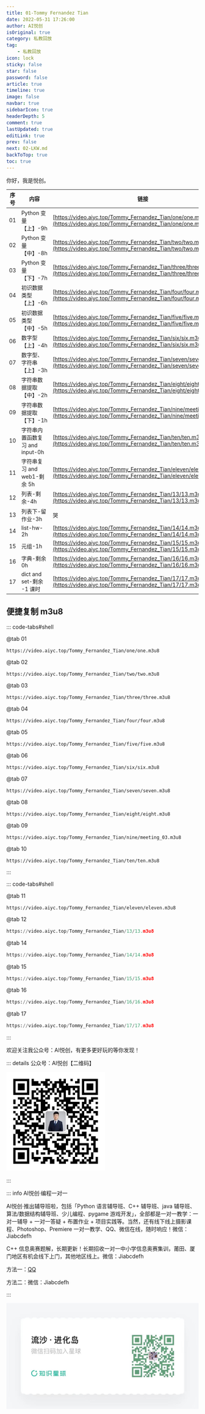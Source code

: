 ```yaml
---
title: 01-Tommy Fernandez Tian
date: 2022-05-31 17:26:00
author: AI悦创
isOriginal: true
category: 私教回放
tag:
    - 私教回放
icon: lock
sticky: false
star: false
password: false
article: true
timeline: true
image: false
navbar: true
sidebarIcon: true
headerDepth: 5
comment: true
lastUpdated: true
editLink: true
prev: false
next: 02-LKW.md
backToTop: true
toc: true
---
```


你好，我是悦创。

| 序号 | 内容                            | 链接                                                         |
| ---- | ------------------------------- | ------------------------------------------------------------ |
| 01   | Python 变量【上】-9h            | [https://video.aiyc.top/Tommy_Fernandez_Tian/one/one.m3u8](https://video.aiyc.top/Tommy_Fernandez_Tian/one/one.m3u8) |
| 02   | Python 变量【中】-8h            | [https://video.aiyc.top/Tommy_Fernandez_Tian/two/two.m3u8](https://video.aiyc.top/Tommy_Fernandez_Tian/two/two.m3u8) |
| 03   | Python 变量【下】-7h            | [https://video.aiyc.top/Tommy_Fernandez_Tian/three/three.m3u8](https://video.aiyc.top/Tommy_Fernandez_Tian/three/three.m3u8) |
| 04   | 初识数据类型【上】-6h           | [https://video.aiyc.top/Tommy_Fernandez_Tian/four/four.m3u8](https://video.aiyc.top/Tommy_Fernandez_Tian/four/four.m3u8) |
| 05   | 初识数据类型【中】-5h           | [https://video.aiyc.top/Tommy_Fernandez_Tian/five/five.m3u8](https://video.aiyc.top/Tommy_Fernandez_Tian/five/five.m3u8) |
| 06   | 数字型【上】-4h                 | [https://video.aiyc.top/Tommy_Fernandez_Tian/six/six.m3u8](https://video.aiyc.top/Tommy_Fernandez_Tian/six/six.m3u8) |
| 07   | 数字型、字符串【上】-3h         | [https://video.aiyc.top/Tommy_Fernandez_Tian/seven/seven.m3u8](https://video.aiyc.top/Tommy_Fernandez_Tian/seven/seven.m3u8) |
| 08   | 字符串数据提取【中】-2h         | [https://video.aiyc.top/Tommy_Fernandez_Tian/eight/eight.m3u8](https://video.aiyc.top/Tommy_Fernandez_Tian/eight/eight.m3u8) |
| 09   | 字符串数据提取【下】-1h         | [https://video.aiyc.top/Tommy_Fernandez_Tian/nine/meeting_03.m3u8](https://video.aiyc.top/Tommy_Fernandez_Tian/nine/meeting_03.m3u8) |
| 10   | 字符串内置函数复习 and input-0h | [https://video.aiyc.top/Tommy_Fernandez_Tian/ten/ten.m3u8](https://video.aiyc.top/Tommy_Fernandez_Tian/ten/ten.m3u8) |
| 11   | 字符串复习 and web1-剩余 5h     | [https://video.aiyc.top/Tommy_Fernandez_Tian/eleven/eleven.m3u8](https://video.aiyc.top/Tommy_Fernandez_Tian/eleven/eleven.m3u8) |
| 12   | 列表-剩余-4h                    | [https://video.aiyc.top/Tommy_Fernandez_Tian/13/13.m3u8](https://video.aiyc.top/Tommy_Fernandez_Tian/13/13.m3u8) |
| 13   | 列表下-留作业-3h                | 哭                                                           |
| 14   | list-hw-2h                      | [https://video.aiyc.top/Tommy_Fernandez_Tian/14/14.m3u8](https://video.aiyc.top/Tommy_Fernandez_Tian/14/14.m3u8) |
| 15   | 元组-1h                         | [https://video.aiyc.top/Tommy_Fernandez_Tian/15/15.m3u8](https://video.aiyc.top/Tommy_Fernandez_Tian/15/15.m3u8) |
| 16   | 字典-剩余 0h                    | [https://video.aiyc.top/Tommy_Fernandez_Tian/16/16.m3u8](https://video.aiyc.top/Tommy_Fernandez_Tian/16/16.m3u8) |
| 17   | dict and set-剩余 -1 课时       | [https://video.aiyc.top/Tommy_Fernandez_Tian/17/17.m3u8](https://video.aiyc.top/Tommy_Fernandez_Tian/17/17.m3u8) |



## 便捷复制 m3u8

::: code-tabs#shell

@tab 01

```url
https://video.aiyc.top/Tommy_Fernandez_Tian/one/one.m3u8
```

@tab 02

```url
https://video.aiyc.top/Tommy_Fernandez_Tian/two/two.m3u8
```

@tab 03

```url
https://video.aiyc.top/Tommy_Fernandez_Tian/three/three.m3u8
```

@tab 04

```url
https://video.aiyc.top/Tommy_Fernandez_Tian/four/four.m3u8
```

@tab 05

```url
https://video.aiyc.top/Tommy_Fernandez_Tian/five/five.m3u8
```

@tab 06

```url
https://video.aiyc.top/Tommy_Fernandez_Tian/six/six.m3u8
```

@tab 07

```url
https://video.aiyc.top/Tommy_Fernandez_Tian/seven/seven.m3u8
```

@tab 08

```url
https://video.aiyc.top/Tommy_Fernandez_Tian/eight/eight.m3u8
```

@tab 09

```url
https://video.aiyc.top/Tommy_Fernandez_Tian/nine/meeting_03.m3u8
```

@tab 10

```url
https://video.aiyc.top/Tommy_Fernandez_Tian/ten/ten.m3u8
```

:::

::: code-tabs#shell

@tab 11

```url
https://video.aiyc.top/Tommy_Fernandez_Tian/eleven/eleven.m3u8
```

@tab 12

```python
https://video.aiyc.top/Tommy_Fernandez_Tian/13/13.m3u8
```

@tab 14

```python
https://video.aiyc.top/Tommy_Fernandez_Tian/14/14.m3u8
```

@tab 15

```python
https://video.aiyc.top/Tommy_Fernandez_Tian/15/15.m3u8
```

@tab 16

```python
https://video.aiyc.top/Tommy_Fernandez_Tian/16/16.m3u8
```

@tab 17

```python
https://video.aiyc.top/Tommy_Fernandez_Tian/17/17.m3u8
```

:::

欢迎关注我公众号：AI悦创，有更多更好玩的等你发现！

::: details 公众号：AI悦创【二维码】

![](/gzh.jpg)

:::

::: info AI悦创·编程一对一

AI悦创·推出辅导班啦，包括「Python 语言辅导班、C++ 辅导班、java 辅导班、算法/数据结构辅导班、少儿编程、pygame 游戏开发」，全部都是一对一教学：一对一辅导 + 一对一答疑 + 布置作业 + 项目实践等。当然，还有线下线上摄影课程、Photoshop、Premiere 一对一教学、QQ、微信在线，随时响应！微信：Jiabcdefh

C++ 信息奥赛题解，长期更新！长期招收一对一中小学信息奥赛集训，莆田、厦门地区有机会线下上门，其他地区线上。微信：Jiabcdefh

方法一：[QQ](http://wpa.qq.com/msgrd?v=3&uin=1432803776&site=qq&menu=yes)

方法二：微信：Jiabcdefh

:::

![](/zsxq.jpg)













